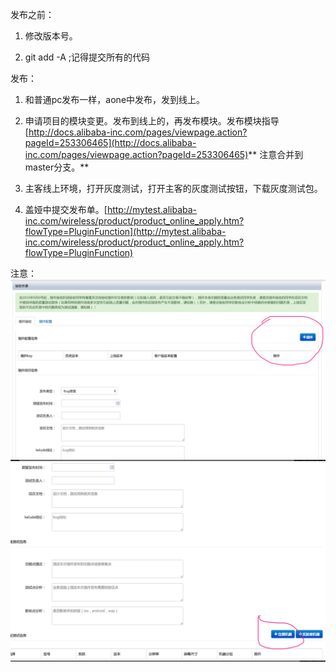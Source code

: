   发布之前：

1. 修改版本号。

2. git add -A ;记得提交所有的代码

发布：

1. 和普通pc发布一样，aone中发布，发到线上。

2. 申请项目的模块变更。发布到线上的，再发布模块。发布模块指导[http://docs.alibaba-inc.com/pages/viewpage.action?pageId=253306465](http://docs.alibaba-inc.com/pages/viewpage.action?pageId=253306465)** 注意合并到master分支。**

3. 主客线上环境，打开灰度测试，打开主客的灰度测试按钮，下载灰度测试包。

4. 盖娅中提交发布单。[http://mytest.alibaba-inc.com/wireless/product/product_online_apply.htm?flowType=PluginFunction](http://mytest.alibaba-inc.com/wireless/product/product_online_apply.htm?flowType=PluginFunction) 

注意：![](../../img/12232.png)![](../../img/12233.png)
		


		